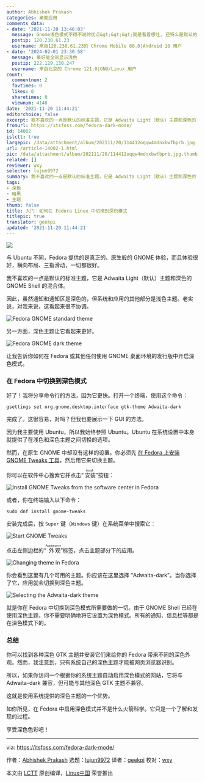 ```yaml
---
author: Abhishek Prakash
categories: 桌面应用
comments_data:
- date: '2021-11-20 13:46:03'
  message: Gnome浅色模式不得不说的优点&gt;&gt;&gt;就是看着想吐, 还特么是默认的
  postip: 120.230.61.23
  username: 来自120.230.61.23的 Chrome Mobile 80.0|Android 10 用户
- date: '2024-02-01 23:30:58'
  message: 最好能全部显示浅色
  postip: 222.129.130.247
  username: 来自北京的 Chrome 121.0|GNU/Linux 用户
count:
  commentnum: 2
  favtimes: 0
  likes: 0
  sharetimes: 0
  viewnum: 4148
date: '2021-11-20 11:44:21'
editorchoice: false
excerpt: 我不喜欢的一点是默认的标准主题，它是 Adwaita Light（默认）主题和深色的 GNOME Shell 的混合体。
fromurl: https://itsfoss.com/fedora-dark-mode/
id: 14002
islctt: true
largepic: /data/attachment/album/202111/20/114412oqqw4mdnxbwfbprb.jpg
url: /article-14002-1.html
pic: /data/attachment/album/202111/20/114412oqqw4mdnxbwfbprb.jpg.thumb.jpg
related: []
reviewer: wxy
selector: lujun9972
summary: 我不喜欢的一点是默认的标准主题，它是 Adwaita Light（默认）主题和深色的 GNOME Shell 的混合体。
tags:
- 深色
- 暗黑
- 主题
thumb: false
title: 入门：如何在 Fedora Linux 中切换到深色模式
titlepic: true
translator: geekpi
updated: '2021-11-20 11:44:21'
---
```


![](/data/attachment/album/202111/20/114412oqqw4mdnxbwfbprb.jpg)


与 Ubuntu 不同，Fedora 提供的是真正的、原生般的 GNOME 体验，而且体验很好，横向布局、三指滑动，一切都很好。


我不喜欢的一点是默认的标准主题，它是 Adwaita Light（默认）主题和深色的 GNOME Shell 的混合体。


因此，虽然通知和通知区是深色的，但系统和应用的其他部分是浅色主题。老实说，对我来说，这看起来很不协调。


![Fedora GNOME standard theme](/data/attachment/album/202111/20/114421ke95enbn5pe60mu5.jpg)


另一方面，深色主题让它看起来更好。


![Fedora GNOME dark theme](/data/attachment/album/202111/20/114422ep2qrv8yvcqqvvv8.jpg)


让我告诉你如何在 Fedora 或其他任何使用 GNOME 桌面环境的发行版中开启深色模式。


### 在 Fedora 中切换到深色模式


好了！我将分享命令行的方法，因为它更快。打开一个终端，使用这个命令：



```
gsettings set org.gnome.desktop.interface gtk-theme Adwaita-dark

```

完成了。这很容易，对吗？但我也要展示一下 GUI 的方法。


因为我主要使用 Ubuntu，所以我始终参照 Ubuntu。Ubuntu 在系统设置中本身就提供了在浅色和深色主题之间切换的选项。


然而，在原生 GNOME 中却没有这样的设置。你必须先 [在 Fedora 上安装 GNOME Tweaks 工具](https://itsfoss.com/install-gnome-tweaks-fedora/)，然后用它来切换主题。


你可以在软件中心搜索它并点击“<ruby> 安装 <rt>  Install </rt></ruby>”按钮：


![Install GNOME Tweaks from the software center in Fedora](/data/attachment/album/202111/20/114423l9r4r47w33xn4wg9.jpg)


或者，你在终端输入以下命令：



```
sudo dnf install gnome-tweaks

```

安装完成后，按 `Super` 键（`Windows` 键）在系统菜单中搜索它：


![Start GNOME Tweaks](/data/attachment/album/202111/20/114425v3thjckr5qisc03i.png)


点击左侧边栏的“<ruby> 外观 <rt>  Appearance </rt></ruby>”标签，点击主题部分下的应用。


![Changing theme in Fedora](/data/attachment/album/202111/20/114425qa9yxqgiyx7ppxy7.jpg)


你会看到这里有几个可用的主题。你应该在这里选择 “Adwaita-dark”。当你选择了它，应用就会切换到深色主题。


![Selecting the Adwaita-dark theme](/data/attachment/album/202111/20/114427iz356d3dpqd858ps.png)


就是你在 Fedora 中切换到深色模式所需要做的一切。由于 GNOME Shell 已经在使用深色主题，你不需要明确地将它设置为深色模式。所有的通知、信息栏等都是在深色模式下的。


### 总结


你可以找到各种深色 GTK 主题并安装它们来给你的 Fedora 带来不同的深色外观。然而，我注意到，只有系统自己的深色主题才能被网页浏览器识别。


所以，如果你访问一个根据你的系统主题自动启用深色模式的网站，它将与 Adwaita-dark 兼容，但可能与其他深色 GTK 主题不兼容。


这就是使用系统提供的深色主题的一个优势。


如你所见，在 Fedora 中启用深色模式并不是什么火箭科学。它只是一个了解和发现的过程。


享受深色色彩吧！




---


via: <https://itsfoss.com/fedora-dark-mode/>


作者：[Abhishek Prakash](https://itsfoss.com/author/abhishek/) 选题：[lujun9972](https://github.com/lujun9972) 译者：[geekpi](https://github.com/geekpi) 校对：[wxy](https://github.com/wxy)


本文由 [LCTT](https://github.com/LCTT/TranslateProject) 原创编译，[Linux中国](https://linux.cn/) 荣誉推出